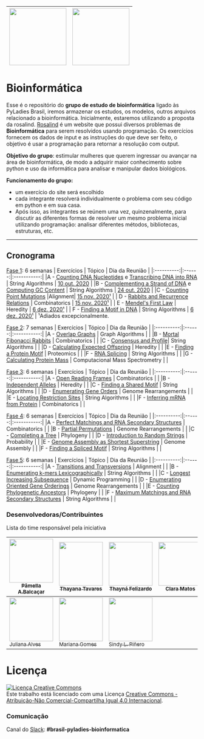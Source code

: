 | [<img src="https://github.com/pyladies-brazil/grupo-estudo-bioinformatica/blob/main/imagens/boneca_1.png" width=150>](https://github.com/pyladies-brazil/grupo-estudo-bioinformatica)|[<img src="https://github.com/pyladies-brazil/grupo-estudo-bioinformatica/blob/main/imagens/boneca_2.png" width=150>](https://github.com/pyladies-brazil/grupo-estudo-bioinformatica) |
|:------------:|:-----------:|

# Bioinformática

Esse é o repositório do **grupo de estudo de bioinformática** ligado às PyLadies Brasil, iremos armazenar os estudos, os modelos, outros arquivos relacionado a bioinformática. Inicialmente, estaremos utilizando a proposta da rosalind. [Rosalind](http://rosalind.info/problems/list-view/) é um website que possui diversos problemas de **Bioinformática** para serem resolvidos usando programação. Os exercícios fornecem os dados de input e as instruções do que deve ser feito, o objetivo é usar a programação para retornar a resolução com output.

**Objetivo do grupo**: estimular mulheres que querem ingressar ou avançar na área de bioinformática, de modo a adquirir maior conhecimento sobre python e uso da informática para analisar e manipular dados biológicos.

**Funcionamento do grupo:**
* um exercício do site será escolhido
* cada integrante resolverá individualmente o problema com seu código em python e em sua casa.
* Após isso, as integrantes se reúnem uma vez, quinzenalmente, para discutir as diferentes formas de resolver um mesmo problema inicial utilizando programação: analisar diferentes métodos, bibliotecas, estruturas, etc.

***

## Cronograma

[Fase 1](https://github.com/pyladies-brazil/grupo-estudo-bioinformatica/issues/2): 6 semanas
| Exercícios | Tópico | Dia da Reunião |
|:----------:|:------:|:-----------:|
|A - [Counting DNA Nucleotides](http://rosalind.info/problems/dna/) e [Transcribing DNA into RNA](http://rosalind.info/problems/rna/) | String Algorithms | [10 out. 2020](https://github.com/pyladies-brazil/organizacao/issues/34)  |
|B - [Complementing a Strand of DNA](http://rosalind.info/problems/revc/) e [Computing GC Content](http://rosalind.info/problems/gc/) | String Algorithms | [24 out. 2020](https://github.com/pyladies-brazil/organizacao/issues/36) |
|C - [Counting Point Mutations](http://rosalind.info/problems/hamm/) |Alignment| [15 nov. 2020¹](https://github.com/pyladies-brazil/organizacao/issues/41) |
| D - [Rabbits and Recurrence Relations](http://rosalind.info/problems/fib/) | Combinatorics | [15 nov. 2020¹](https://github.com/pyladies-brazil/organizacao/issues/41) |
| E - [Mendel's First Law](http://rosalind.info/problems/iprb/) | Heredity | [6 dez. 2020¹](https://github.com/pyladies-brazil/organizacao/issues/44) |
| F - [Finding a Motif in DNA](http://rosalind.info/problems/subs/) | String Algorithms | [6 dez. 2020¹](https://github.com/pyladies-brazil/organizacao/issues/44) |
¹Adiados excepcionalmente.

[Fase 2](https://github.com/pyladies-brazil/grupo-estudo-bioinformatica/issues/3): 7 semanas
| Exercícios | Tópico | Dia da Reunião |
|:----------:|:------:|:-----------:|
|A - [Overlap Graphs](http://rosalind.info/problems/grph/) | Graph Algorithms |  |
|B - [Mortal Fibonacci Rabbits](http://rosalind.info/problems/fibd/) | Combinatorics | |
|C - [Consensus and Profile](http://rosalind.info/problems/cons/)| String Algorithms | |
|D - [Calculating Expected Offspring](http://rosalind.info/problems/iev/) | Heredity | |
|E - [Finding a Protein Motif](http://rosalind.info/problems/mprt/) | Proteomics | |
|F - [RNA Splicing](http://rosalind.info/problems/splc/) | String Algorithms | |
|G - [Calculating Protein Mass](http://rosalind.info/problems/prtm/) | Computacional Mass Spectrometry | |

[Fase 3](https://github.com/pyladies-brazil/grupo-estudo-bioinformatica/issues/4): 6 semanas
| Exercícios | Tópico | Dia da Reunião |
|:----------:|:------:|:-----------:|
|A - [Open Reading Frames](http://rosalind.info/problems/orf/) | Combinatorics | |
|B - [Independent Alleles](http://rosalind.info/problems/lia/) | Heredity | |
|C - [Finding a Shared Motif](http://rosalind.info/problems/lcsm/) | String Algorithms | |
|D - [Enumerating Gene Orders](http://rosalind.info/problems/perm/) | Genome Rearrangements | |
|E - [Locating Restriction Sites](http://rosalind.info/problems/revp/) | String Algorithms | |
|F - [Inferring mRNA from Protein](http://rosalind.info/problems/mrna/) | Combinatorics | |

[Fase 4](https://github.com/pyladies-brazil/grupo-estudo-bioinformatica/issues/5): 6 semanas
| Exercícios | Tópico | Dia da Reunião |
|:----------:|:------:|:-----------:|
|A - [Perfect Matchings and RNA Secondary Structures](http://rosalind.info/problems/pmch/) | Combinatorics | |
|B - [Partial Permutations](http://rosalind.info/problems/pper/) | Genome Rearrangements | |
|C - [Completing a Tree](http://rosalind.info/problems/tree/) | Phylogeny | |
|D - [Introduction to Random Strings](http://rosalind.info/problems/prob/) | Probability | |
|E - [Genome Assembly as Shortest Superstring](http://rosalind.info/problems/long/) | Genome Assembly | |
|F - [Finding a Spliced Motif](http://rosalind.info/problems/sseq/) | String Algorithms | |

[Fase 5](https://github.com/pyladies-brazil/grupo-estudo-bioinformatica/issues/6): 6 semanas
| Exercícios | Tópico | Dia da Reunião |
|:----------:|:------:|:-----------:|
|A - [Transitions and Transversions](http://rosalind.info/problems/tran/) | Alignment | |
|B - [Enumerating k-mers Lexicographically](http://rosalind.info/problems/lexf/) | String Algorithms | |
|C - [Longest Increasing Subsequence](http://rosalind.info/problems/lgis/) | Dynamic Programming | |
|D - [Enumerating Oriented Gene Orderings](http://rosalind.info/problems/sign/) | Genome Rearrangements | |
|E - [Counting Phylogenetic Ancestors](http://rosalind.info/problems/inod/) | Phylogeny | |
|F - [Maximum Matchings and RNA Secondary Structures](http://rosalind.info/problems/mmch/) | String Algorithms | |

### Desenvolvedoras/Contribuintes

Lista do time responsável pela iniciativa


| [<img src="https://avatars3.githubusercontent.com/u/34974649?s=460&u=cbaf67211a4451e245cd48c41971b9eb1f874a53&v=4" width=115><br><sub>Pâmella A.Balcaçar</sub>](https://github.com/pamellabiotec) | [<img src="https://avatars3.githubusercontent.com/u/27288941?s=400&v=4" width=115><br><sub>Thayana Tavares</sub>](https://github.com/thayanavt) | [<img src="https://avatars0.githubusercontent.com/u/66020597?s=400&u=24bf1ee9680dc3b34baa0a7091c155b15c7d63b7&v=4" width=115><br><sub>Thayná Felizardo</sub>](https://github.com/Thayfelizardo) | [<img src="https://ca.slack-edge.com/T03HT05JZ-U01C9089BT5-4a42e903b5c7-512" width=115><br><sub>Clara Matos</sub>](https://github.com/ccmt) | 
|------------|-----------|----------|----------|
[<img src="https://avatars2.githubusercontent.com/u/49698966?s=460&u=20f72ba9e905df90d061efa86a9c71d91b596c33&v=4" width=115><br><sub>Juliana Alves</sub>](https://github.com/julianafalves)| [<img src="https://avatars3.githubusercontent.com/u/72659026?s=460&u=7c54309e1f6ada7950ba5b6712816e76c45ecc77&v=4" width=115><br><sub>Mariana Gomes</sub>](https://github.com/marianapgs)| [<img src="https://avatars0.githubusercontent.com/u/55487829?s=460&u=c12a40754358b01c3ae4b074abe96049c4635137&v=4" width=115><br><sub> Sindy L. Piñero </sub>](https://github.com/SindyPin)|

# Licença

<a rel="license" href="http://creativecommons.org/licenses/by-nc-sa/4.0/"><img alt="Licença Creative Commons" style="border-width:0" src="https://i.creativecommons.org/l/by-nc-sa/4.0/88x31.png" /></a><br />Este trabalho está licenciado com uma Licença <a rel="license" href="http://creativecommons.org/licenses/by-nc-sa/4.0/">Creative Commons - Atribuição-Não Comercial-Compartilha Igual 4.0 Internacional</a>.

### Comunicação 

Canal do [Slack](https://slackin.pyladies.com/): **#brasil-pyladies-bioinformatica**
